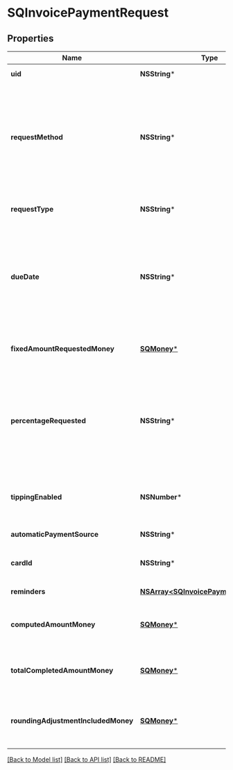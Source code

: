 # SQInvoicePaymentRequest

## Properties
Name | Type | Description | Notes
------------ | ------------- | ------------- | -------------
**uid** | **NSString*** | The Square-generated ID of the payment request in an [invoice](https://developer.squareup.com/reference/square_2023-10-18/objects/Invoice). | [optional] 
**requestMethod** | **NSString*** | Indicates how Square processes the payment request. DEPRECATED at version 2021-01-21. Replaced by the &#x60;Invoice.delivery_method&#x60; and &#x60;InvoicePaymentRequest.automatic_payment_source&#x60; fields.  One of the following is required when creating an invoice: - (Recommended) The &#x60;delivery_method&#x60; field of the invoice. To configure an automatic payment, the &#x60;automatic_payment_source&#x60; field of the payment request is also required. - This &#x60;request_method&#x60; field. Note that &#x60;invoice&#x60; objects returned in responses do not include &#x60;request_method&#x60;. | [optional] 
**requestType** | **NSString*** | Identifies the payment request type. This type defines how the payment request amount is determined.  This field is required to create a payment request. | [optional] 
**dueDate** | **NSString*** | The due date (in the invoice&#39;s time zone) for the payment request, in &#x60;YYYY-MM-DD&#x60; format. This field is required to create a payment request. If an &#x60;automatic_payment_source&#x60; is defined for the request, Square charges the payment source on this date.  After this date, the invoice becomes overdue. For example, a payment &#x60;due_date&#x60; of 2021-03-09 with a &#x60;timezone&#x60; of America/Los\\_Angeles becomes overdue at midnight on March 9 in America/Los\\_Angeles (which equals a UTC timestamp of 2021-03-10T08:00:00Z). | [optional] 
**fixedAmountRequestedMoney** | [**SQMoney***](SQMoney.md) | If the payment request specifies &#x60;DEPOSIT&#x60; or &#x60;INSTALLMENT&#x60; as the &#x60;request_type&#x60;,  this indicates the request amount. You cannot specify this when &#x60;request_type&#x60; is &#x60;BALANCE&#x60; or when the  payment request includes the &#x60;percentage_requested&#x60; field. | [optional] 
**percentageRequested** | **NSString*** | Specifies the amount for the payment request in percentage:  - When the payment &#x60;request_type&#x60; is &#x60;DEPOSIT&#x60;, it is the percentage of the order&#39;s total amount. - When the payment &#x60;request_type&#x60; is &#x60;INSTALLMENT&#x60;, it is the percentage of the order&#39;s total less  the deposit, if requested. The sum of the &#x60;percentage_requested&#x60; in all installment  payment requests must be equal to 100.  You cannot specify this when the payment &#x60;request_type&#x60; is &#x60;BALANCE&#x60; or when the  payment request specifies the &#x60;fixed_amount_requested_money&#x60; field. | [optional] 
**tippingEnabled** | **NSNumber*** | If set to true, the Square-hosted invoice page (the &#x60;public_url&#x60; field of the invoice)  provides a place for the customer to pay a tip.   This field is allowed only on the final payment request   and the payment &#x60;request_type&#x60; must be &#x60;BALANCE&#x60; or &#x60;INSTALLMENT&#x60;. | [optional] 
**automaticPaymentSource** | **NSString*** | The payment method for an automatic payment.  The default value is &#x60;NONE&#x60;. | [optional] 
**cardId** | **NSString*** | The ID of the credit or debit card on file to charge for the payment request. To get the cards on file for a customer, call [ListCards](https://developer.squareup.com/reference/square_2023-10-18/cards-api/list-cards) and include the &#x60;customer_id&#x60; of the invoice recipient. | [optional] 
**reminders** | [**NSArray&lt;SQInvoicePaymentReminder&gt;***](SQInvoicePaymentReminder.md) | A list of one or more reminders to send for the payment request. | [optional] 
**computedAmountMoney** | [**SQMoney***](SQMoney.md) | The amount of the payment request, computed using the order amount and information from the various payment request fields (&#x60;request_type&#x60;, &#x60;fixed_amount_requested_money&#x60;, and &#x60;percentage_requested&#x60;). | [optional] 
**totalCompletedAmountMoney** | [**SQMoney***](SQMoney.md) | The amount of money already paid for the specific payment request.  This amount might include a rounding adjustment if the most recent invoice payment  was in cash in a currency that rounds cash payments (such as, &#x60;CAD&#x60; or &#x60;AUD&#x60;). | [optional] 
**roundingAdjustmentIncludedMoney** | [**SQMoney***](SQMoney.md) | If the most recent payment was a cash payment  in a currency that rounds cash payments (such as, &#x60;CAD&#x60; or &#x60;AUD&#x60;) and the payment  is rounded from &#x60;computed_amount_money&#x60; in the payment request, then this  field specifies the rounding adjustment applied. This amount  might be negative. | [optional] 

[[Back to Model list]](../README.md#documentation-for-models) [[Back to API list]](../README.md#documentation-for-api-endpoints) [[Back to README]](../README.md)


